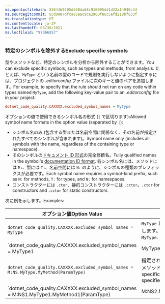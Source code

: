 ```yaml
---
ms.openlocfilehash: 83644b9205d650da68c910095dd1d22a14940c44
ms.sourcegitcommit: 05d0087dfca85aac9ca2960f86c5efd218bf833f
ms.translationtype: HT
ms.contentlocale: ja-JP
ms.lasthandoff: 03/30/2021
ms.locfileid: "97366857"
---
```

### <a name="exclude-specific-symbols"></a><span data-ttu-id="c6a3a-101">特定のシンボルを除外する</span><span class="sxs-lookup"><span data-stu-id="c6a3a-101">Exclude specific symbols</span></span>

<span data-ttu-id="c6a3a-102">型やメソッドなど、特定のシンボルを分析から除外することができます。</span><span class="sxs-lookup"><span data-stu-id="c6a3a-102">You can exclude specific symbols, such as types and methods, from analysis.</span></span> <span data-ttu-id="c6a3a-103">たとえば、`MyType` という名前の型のコードで規則を実行しないように指定するには、プロジェクトの *.editorconfig* ファイルに次のキーと値のペアを追加します。</span><span class="sxs-lookup"><span data-stu-id="c6a3a-103">For example, to specify that the rule should not run on any code within types named `MyType`, add the following key-value pair to an *.editorconfig* file in your project:</span></span>

```ini
dotnet_code_quality.CAXXXX.excluded_symbol_names = MyType
```

<span data-ttu-id="c6a3a-104">オプションの値で使用できるシンボル名の形式 (`|` で区切ります):</span><span class="sxs-lookup"><span data-stu-id="c6a3a-104">Allowed symbol name formats in the option value (separated by `|`):</span></span>

- <span data-ttu-id="c6a3a-105">シンボル名のみ (包含する型または名前空間に関係なく、その名前が指定されたすべてのシンボルが含まれます)。</span><span class="sxs-lookup"><span data-stu-id="c6a3a-105">Symbol name only (includes all symbols with the name, regardless of the containing type or namespace).</span></span>
- <span data-ttu-id="c6a3a-106">そのシンボルの[ドキュメント ID 形式](../../docs/csharp/programming-guide/xmldoc/processing-the-xml-file.md#id-strings)の完全修飾名。</span><span class="sxs-lookup"><span data-stu-id="c6a3a-106">Fully qualified names in the symbol's [documentation ID format](../../docs/csharp/programming-guide/xmldoc/processing-the-xml-file.md#id-strings).</span></span> <span data-ttu-id="c6a3a-107">各シンボル名には、メソッドには `M:`、型には `T:`、名前空間には `N:` のように、シンボルの種類のプレフィックスが必要です。</span><span class="sxs-lookup"><span data-stu-id="c6a3a-107">Each symbol name requires a symbol-kind prefix, such as `M:` for methods, `T:` for types, and `N:` for namespaces.</span></span>
- <span data-ttu-id="c6a3a-108">コンストラクターには `.ctor`、静的コンストラクターには `.cctor`。</span><span class="sxs-lookup"><span data-stu-id="c6a3a-108">`.ctor` for constructors and `.cctor` for static constructors.</span></span>

<span data-ttu-id="c6a3a-109">次に例を示します。</span><span class="sxs-lookup"><span data-stu-id="c6a3a-109">Examples:</span></span>

| <span data-ttu-id="c6a3a-110">オプション値</span><span class="sxs-lookup"><span data-stu-id="c6a3a-110">Option Value</span></span> | <span data-ttu-id="c6a3a-111">まとめ</span><span class="sxs-lookup"><span data-stu-id="c6a3a-111">Summary</span></span> |
| --- | --- |
|`dotnet_code_quality.CAXXXX.excluded_symbol_names = MyType` | <span data-ttu-id="c6a3a-112">`MyType` という名前のすべてのシンボルを検索します。</span><span class="sxs-lookup"><span data-stu-id="c6a3a-112">Matches all symbols named `MyType`.</span></span> |
|`dotnet_code_quality.CAXXXX.excluded_symbol_names = MyType1|MyType2` | <span data-ttu-id="c6a3a-113">`MyType1` または `MyType2` という名前のすべてのシンボルを検索します。</span><span class="sxs-lookup"><span data-stu-id="c6a3a-113">Matches all symbols named either `MyType1` or `MyType2`.</span></span> |
|`dotnet_code_quality.CAXXXX.excluded_symbol_names = M:NS.MyType.MyMethod(ParamType)` | <span data-ttu-id="c6a3a-114">指定された完全修飾シグネチャを持つ特定のメソッド `MyMethod` を検索します。</span><span class="sxs-lookup"><span data-stu-id="c6a3a-114">Matches specific method `MyMethod` with the specified fully qualified signature.</span></span> |
|`dotnet_code_quality.CAXXXX.excluded_symbol_names = M:NS1.MyType1.MyMethod1(ParamType)|M:NS2.MyType2.MyMethod2(ParamType)` | <span data-ttu-id="c6a3a-115">それぞれの完全修飾シグネチャを持つ特定のメソッド `MyMethod1` または `MyMethod2` を検索します。</span><span class="sxs-lookup"><span data-stu-id="c6a3a-115">Matches specific methods `MyMethod1` and `MyMethod2` with the respective fully qualified signatures.</span></span> |
